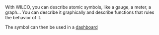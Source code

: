 With WILCO, you can describe atomic symbols, like a gauge, a meter, a graph... You can describe it graphically and describe functions that rules the behavior of it.

The symbol can then be used in a [dashboard](../dashboards/readme.md#symbols)